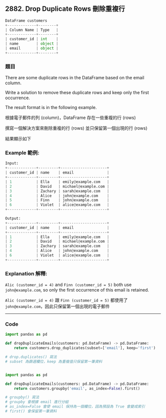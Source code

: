 ## 2882. Drop Duplicate Rows 刪除重複行

```py 
DataFrame customers
+-------------+--------+
| Column Name | Type   |
+-------------+--------+
| customer_id | int    |
| name        | object |
| email       | object |
+-------------+--------+
```

### 題目

There are some duplicate rows in the DataFrame based on the email column.

Write a solution to remove these duplicate rows and keep only the first occurrence.

The result format is in the following example.

根據電子郵件的列 (column)，DataFrame 存在一些重複的行 (rows)

撰寫一個解決方案來刪除重複的行 (rows) 並只保留第一個出現的行 (rows)

結果顯示如下
 
### Example 範例:

```py
Input:
+-------------+---------+---------------------+
| customer_id | name    | email               |
+-------------+---------+---------------------+
| 1           | Ella    | emily@example.com   |
| 2           | David   | michael@example.com |
| 3           | Zachary | sarah@example.com   |
| 4           | Alice   | john@example.com    |
| 5           | Finn    | john@example.com    |
| 6           | Violet  | alice@example.com   |
+-------------+---------+---------------------+

Output:  
+-------------+---------+---------------------+
| customer_id | name    | email               |
+-------------+---------+---------------------+
| 1           | Ella    | emily@example.com   |
| 2           | David   | michael@example.com |
| 3           | Zachary | sarah@example.com   |
| 4           | Alice   | john@example.com    |
| 6           | Violet  | alice@example.com   |
+-------------+---------+---------------------+
```

### Explanation 解釋:

`Alic (customer_id = 4)` and `Finn (customer_id = 5)` both use `john@example.com`, so only the first occurrence of this email is retained.

`Alic (customer_id = 4)` 跟 `Finn (customer_id = 5)` 都使用了 `john@example.com`，因此只保留第一個出現的電子郵件

---

### Code

```py 
import pandas as pd

def dropDuplicateEmails(customers: pd.DataFrame) -> pd.DataFrame:
    return customers.drop_duplicates(subset=['email'], keep='first')

# drop.duplicates() 寫法
# subset 為篩選欄位，keep 為重複值只保留第一筆資料


import pandas as pd

def dropDuplicateEmails(customers: pd.DataFrame) -> pd.DataFrame:
    return customers.groupby('email', as_index=False).first()

# groupby() 寫法
# groupby 會根據 email 進行分組
# as_index=False 會使 email 保持為一個欄位，因為預設為 True 會變成索引
# first() 會保留第一筆資料
```
